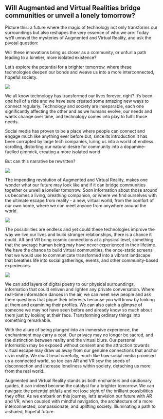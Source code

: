 ## Will Augmented and Virtual Realities bridge communities or unveil a lonely tomorrow?

Picture this: a future where the magic of technology not only transforms our surroundings but also reshapes the very essence of who we are. Today we’ll unravel the mysteries of Augmented and Virtual Reality, and ask the pivotal question:

Will these innovations bring us closer as a community, or unfurl a path leading to a lonelier, more isolated existence?

Let’s explore the potential for a brighter tomorrow, where these technologies deepen our bonds and weave us into a more interconnected, hopeful society.

<div class="left-image-con">
<img src="/img/blogs/3_1.png" />
<div>

We all know technology has transformed our lives forever, right? It’s been one hell of a ride and we have sure created some amazing new ways to connect regularly. Technology and society are inseparable, each one significantly affecting the other and as we humans evolve, our needs and wants change over time, and technology comes into play to fulfil those needs.

Social media has proven to be a place where people can connect and engage much like anything ever before but, since its introduction it has been corrupted by large tech companies, luring us into a world of endless scrolling, distorting our natural desire for community into a dopamine-fuelled gimmick, creating a more isolated world.

But can this narrative be rewritten?

</div>
</div>

<div class="left-image-con">
<img src="/img/blogs/3_2.png" />
<div>

The impending revolution of Augmented and Virtual Reality, makes one wonder what our future may look like and if it can bridge communities together or unveil a lonelier tomorrow. Soon information about those around us becomes a living, breathing companion, or where we find ourselves with the ultimate escape from reality - a new, virtual world, from the comfort of our own home, where we can meet anyone from anywhere around the world.

</div>
</div>

<div class="left-image-con">
<img src="/img/blogs/3_3.png" />
<div>

The possibilities are endless and yet could these technologies improve the way we live our lives and build stronger relationships, there is a chance it could. AR and VR bring cosmic connections at a physical level, something that the average human being may have never experienced in their lifetime. We have the chance to build virtual communities, the once-static screens that we would use to communicate transformed into a vibrant landscape that breathes life into social gatherings, events, and other community-based experiences.

</div>
</div>

<div class="left-image-con">
<img src="/img/blogs/3_4.png" />
<div>

We can add layers of digital poetry to our physical surroundings, information that could enliven and lighten any private conversation. Where real-time information dances in the air, we can meet new people and ask them questions that pique their interests because you will know by looking at them and examining their profiles. We can also catch a glimpse of someone we may not have seen before and already know so much about them just by looking at their face. Transforming ordinary things into something remarkable.

</div>
</div>

With the allure of being plunged into an immersive experience, the enchantment may carry a cost. Our privacy may no longer be sacred, and the distinction between reality and the virtual blurs. Our personal information may be exposed without consent and the attraction towards virtual escape may draw us away from our genuine connections that anchor us in reality. We must tread carefully, much like how social media promised us a connected world, so too can AR and VR sow the seeds of disconnection and increase loneliness within society, detaching us more from the real world.

Augmented and Virtual Reality stands as both enchanters and cautionary guides, it can indeed become the catalyst for a brighter tomorrow. We can navigate the potential pitfalls and not lose sight of the brilliant possibilities they offer. As we embark on this journey, let’s envision our future with AR and VR, when coupled with mindful navigation, the architecture of a more interconnected, compassionate, and uplifting society. Illuminating a path to a shared, hopeful future.

<br />
<br />
<br />
<br />
<br />
<br />
<br />
<br />
<br />
<br />
